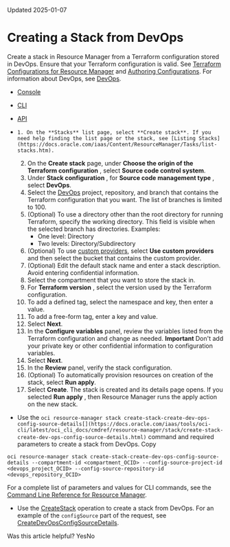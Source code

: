 Updated 2025-01-07
# Creating a Stack from DevOps
Create a stack in Resource Manager from a Terraform configuration stored in DevOps.
Ensure that your Terraform configuration is valid. See [Terraform Configurations for Resource Manager](https://docs.oracle.com/en-us/iaas/Content/ResourceManager/Concepts/terraformconfigresourcemanager.htm#top "Review requirements and recommendations for Terraform configurations used with Resource Manager. Use Terraform and Resource Manager to install, configure, and manage resources using the infrastructure-as-code model.") and [Authoring Configurations](https://docs.oracle.com/en-us/iaas/Content/ResourceManager/Concepts/authoring-configurations.htm#top "Write a Terraform configuration to describe infrastructure using the HashiCorp Configuration Language format \(HCL\).").
For information about DevOps, see [DevOps](https://docs.oracle.com/iaas/Content/devops/using/home.htm).
  * [Console](https://docs.oracle.com/en-us/iaas/Content/ResourceManager/Tasks/create-stack-devops.htm)
  * [CLI](https://docs.oracle.com/en-us/iaas/Content/ResourceManager/Tasks/create-stack-devops.htm)
  * [API](https://docs.oracle.com/en-us/iaas/Content/ResourceManager/Tasks/create-stack-devops.htm)


  *     1. On the **Stacks** list page, select **Create stack**. If you need help finding the list page or the stack, see [Listing Stacks](https://docs.oracle.com/iaas/Content/ResourceManager/Tasks/list-stacks.htm).
    2. On the **Create stack** page, under **Choose the origin of the Terraform configuration** , select **Source code control system**.
    3. Under **Stack configuration** , for **Source code management type** , select **DevOps**.
    4. Select the [DevOps](https://docs.oracle.com/iaas/Content/devops/using/home.htm) project, repository, and branch that contains the Terraform configuration that you want. The list of branches is limited to 100.
    5. (Optional) To use a directory other than the root directory for running Terraform, specify the working directory. This field is visible when the selected branch has directories. Examples:
       * One level: Directory
       * Two levels: Directory/Subdirectory
    6. (Optional) To use [custom providers](https://docs.oracle.com/en-us/iaas/Content/ResourceManager/Tasks/update-stack-custom-providers.htm#top "Update a stack to fetch custom providers from Object Storage buckets."), select **Use custom providers** and then select the bucket that contains the custom provider.
    7. (Optional) Edit the default stack name and enter a stack description. Avoid entering confidential information.
    8. Select the compartment that you want to store the stack in.
    9. For **Terraform version** , select the version used by the Terraform configuration.
    10. To add a defined tag, select the namespace and key, then enter a value.
    11. To add a free-form tag, enter a key and value.
    12. Select **Next**.
    13. In the **Configure variables** panel, review the variables listed from the Terraform configuration and change as needed.
**Important** Don't add your private key or other confidential information to configuration variables. 
    14. Select **Next**.
    15. In the **Review** panel, verify the stack configuration.
    16. (Optional) To automatically provision resources on creation of the stack, select **Run apply**.
    17. Select **Create**.
The stack is created and its details page opens.
If you selected **Run apply** , then Resource Manager runs the apply action on the new stack.
  * Use the `oci resource-manager stack create-stack-create-dev-ops-config-source-details[](https://docs.oracle.com/iaas/tools/oci-cli/latest/oci_cli_docs/cmdref/resource-manager/stack/create-stack-create-dev-ops-config-source-details.html)` command and required parameters to create a stack from DevOps.
Copy
```
oci resource-manager stack create-stack-create-dev-ops-config-source-details --compartment-id <compartment_OCID> --config-source-project-id <devops_project_OCID> --config-source-repository-id <devops_repository_OCID>
```

For a complete list of parameters and values for CLI commands, see the [Command Line Reference for Resource Manager](https://docs.oracle.com/iaas/tools/oci-cli/latest/oci_cli_docs/cmdref/resource-manager.html).
  * Use the [CreateStack](https://docs.oracle.com/iaas/api/#/en/resourcemanager/latest/Stack/CreateStack) operation to create a stack from DevOps.
For an example of the `configSource` part of the request, see [CreateDevOpsConfigSourceDetails](https://docs.oracle.com/iaas/api/#/en/resourcemanager/latest/datatypes/CreateDevOpsConfigSourceDetails).


Was this article helpful?
YesNo

